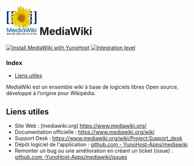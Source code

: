 # <img src="images/Mediawiki_logo.svg" height="80px" alt="logo de MediaWiki"> MediaWiki

[![Install MediaWiki with YunoHost](https://install-app.yunohost.org/install-with-yunohost.png)](https://install-app.yunohost.org/?app=mediawiki) [![Integration level](https://dash.yunohost.org/integration/mediawiki.svg)](https://dash.yunohost.org/appci/app/mediawiki)

### Index

- [Liens utiles](#liens-utiles)

MediaWiki est un ensemble wiki à base de logiciels libres Open source, développé à l’origine pour Wikipédia.

## Liens utiles

+ Site Web : [mediawiki.org] https://www.mediawiki.org/  
+ Documentation officielle : https://www.mediawiki.org/wiki  
+ Support Desk : https://www.mediawiki.org/wiki/Project:Support_desk
+ Dépôt logiciel de l'application : [github.com - YunoHost-Apps/mediawiki](https://github.com/YunoHost-Apps/mediawiki_ynh)
+ Remonter un bug ou une amélioration en créant un ticket (issue) : [github.com -YunoHost-Apps/mediawiki/issues](https://github.com/YunoHost-Apps/mediawiki_ynh/issues)